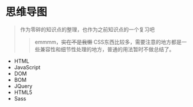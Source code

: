 # 思维导图
> 作为零碎的知识点的整理，也作为之前知识点的一个复习吧
>> emmmm，~~实在不是我懒~~ CSS东西比较多，需要注意的地方都是一些兼容性和细节性处理的地方，普通的用法暂时不做总结了。
* HTML
* JavaScript
* DOM
* BOM
* JQuery
* HTML5
* Sass
